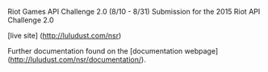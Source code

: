 Riot Games API Challenge 2.0 (8/10 - 8/31)
Submission for the 2015 Riot API Challenge 2.0

[live site] (http://luludust.com/nsr)

Further documentation found on the [documentation webpage] (http://luludust.com/nsr/documentation/).
